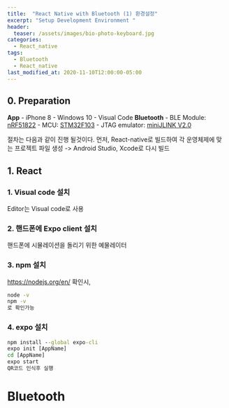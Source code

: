 ```yaml
---
title:  "React Native with Bluetooth (1) 환경설정"
excerpt: "Setup Development Environment "
header:
  teaser: /assets/images/bio-photo-keyboard.jpg
categories:
  - React_native
tags:
  - Bluetooth
  - React_native
last_modified_at: 2020-11-10T12:00:00-05:00
---
```

## 0. Preparation   
**App**
\- iPhone 8
\- Windows 10
\- Visual Code
**Bluetooth**
\- BLE Module: [nRF51822](https://www.nordicsemi.com/Products/Low-power-short-range-wireless/nRF51822)
\- MCU: [STM32F103](https://www.st.com/en/microcontrollers-microprocessors/stm32f103.html)
\- JTAG emulator: [miniJLINK V2.0](https://www.devicemart.co.kr/goods/view?no=33262)

절차는 다음과 같이 진행 될것이다.
먼저, React-native로 빌드하여 각 운영체제에 맞는 프로젝트 파일 생성
-> Android Studio, Xcode로 다시 빌드

## 1. React
### 1. Visual code 설치
 Editor는 Visual code로 사용
### 2. 핸드폰에 Expo client 설치
핸드폰에 시뮬레이션을 돌리기 위한 예물레이터 
### 3. npm 설치
https://nodejs.org/en/
확인시,
```cmd
node -v 
npm -v
로 확인가능
```
### 4. expo 설치
```cmd
npm install --global expo-cli
expo init [AppName]
cd [AppName]
expo start
QR코드 인식후 실행
```


# Bluetooth


<!--stackedit_data:
eyJoaXN0b3J5IjpbLTE5NjU1MTM0MTYsLTkxODI4NDM3MCwtND
U1OTIxNzEyLDEyNjI0NTgxNDYsNDk0NzEwMDA5XX0=
-->